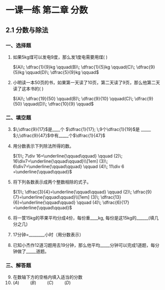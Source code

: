 # 一课一练 第二章 分数

## 2.1 分数与除法

### 一、选择题

1. 如果5kg煤可以发电9度，那么发1度电需要用煤(   )

    $(A)\; \dfrac{1}{9}kg  \qquad(B)\; \dfrac{1}{5}kg \qquad(C)\; \dfrac{9}{5}kg  \qquad(D)\; \dfrac{5}{9}kg  \qquad$

2. 小明读一本50页的书，如果第一天读了10页，第二天读了9页，那么他第二天读了这本书的(   )

    $(A)\; \dfrac{19}{50}  \qquad(B)\; \dfrac{9}{10} \qquad(C)\; \dfrac{9}{50}  \qquad(D)\; \dfrac{10}{9}  \qquad$

### 二、填空题

3. $\;\dfrac{9}{17}$是____个 $\dfrac{1}{17}; \;9个\dfrac{1}{19}$是 _____ $;\;\dfrac{9}{47}$中有_____个$\dfrac{1}{47}$
4. 用分数表示下列除法所得的数。  
   
   $(1)\; 7\div 16=\underline{\qquad\qquad} \qquad (2)\; 16\div7=\underline{\qquad\qquad}\\[1em] (3)\; 6\div7=\underline{\qquad\qquad} \qquad (4)\; 11\div 6 =\underline{\qquad\qquad}$

5. 将下列各数表示成两个整数相除的式子。  

   $(1)\; \dfrac{3}{4}=\underline{\qquad\qquad} \qquad (2)\; \dfrac{9}{7}=\underline{\qquad\qquad}\\[1em] (3)\; \dfrac{13}{6}=\underline{\qquad\qquad} \qquad (4)\; \dfrac{6}{17} =\underline{\qquad\qquad}$

6. 将一筐15kg的苹果平均分成4份，每份重____kg, 每份是这15kg的______(填几分之几)
7. 17分钟=________小时（用分数表示）
8. 已知小杰作12道习题用去19分钟，那么他平均_____分钟可以完成1道题，每分钟做了_____道题。
    
### 三、解答题

9. 在数轴下方的空格内填入适当的分数
10. 
    $(A)\;   \qquad(B)\;  \qquad(C)\;   \qquad(D)\;   \qquad$
